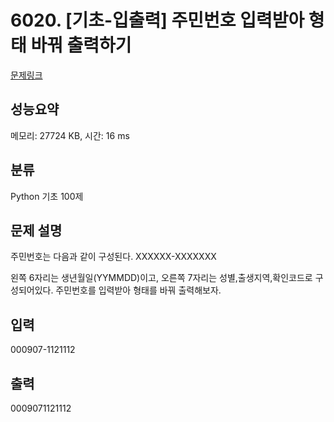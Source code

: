 # 6020. [기초-입출력] 주민번호 입력받아 형태 바꿔 출력하기

[문제링크](https://codeup.kr/problem.php?id=6020)

## 성능요약

메모리: 27724 KB, 시간: 16 ms

## 분류

Python 기초 100제

## 문제 설명

주민번호는 다음과 같이 구성된다.
XXXXXX-XXXXXXX

왼쪽 6자리는 생년월일(YYMMDD)이고, 오른쪽 7자리는 성별,출생지역,확인코드로 구성되어있다.
주민번호를 입력받아 형태를 바꿔 출력해보자.

## 입력

000907-1121112

## 출력

0009071121112